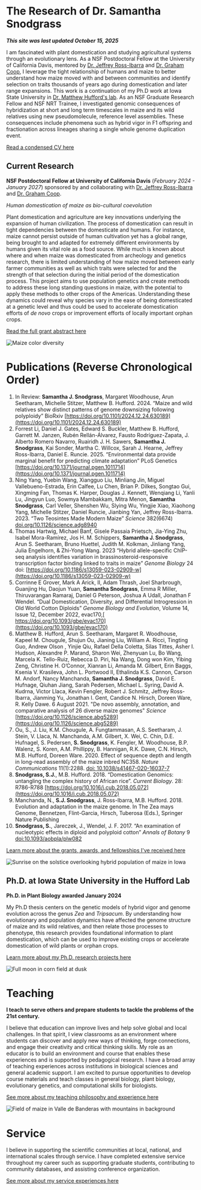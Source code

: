 # The Research of Dr. Samantha Snodgrass
**_This site was last updated October 15, 2025_**

I am fascinated with plant domestication and studying agricultural systems through an evolutionary lens. As a NSF Postdoctoral Fellow at the University of California Davis, mentored by [Dr. Jeffrey Ross-Ibarra](http://rilab.ucdavis.edu/) and [Dr. Graham Coop](https://gcbias.org/), I leverage the tight relationship of humans and maize to better understand how maize moved with and between communities and identify selection on traits thousands of years ago during domestication and later range expansions. This work is a continuation of my Ph.D work at Iowa State University in [Dr. Matthew Hufford's lab](https://www.zeagenomics.org/). As an NSF Graduate Research Fellow and NSF NRT Trainee, I investigated genomic consequences of hybridization at short and long term timescales in maize and its wild relatives using new pseudomolecule, reference level assemblies. These consequences include phenomena such as hybrid vigor in F1 offspring and fractionation across lineages sharing a single whole genome duplication event.

[Read a condensed CV here](pages/Condensed_CV.md)

## Current Research
**NSF Postdoctoral Fellow at University of California Davis** (_February 2024 - January 2027_) sponsored by and collaborating with [Dr. Jeffrey Ross-Ibarra](http://rilab.ucdavis.edu/) and [Dr. Graham Coop](https://gcbias.org/). 

_Human domestication of maize as bio-cultural coevolution_

Plant domestication and agriculture are key innovations underlying the expansion of human civilization. 
The process of domestication can result in tight dependencies between the domesticate and humans.
For instance, maize cannot persist outside of human cultivation yet has a global range, being brought to and adapted for extremely different environments by humans given its vital role as a food source. 
While much is known about where and when maize was domesticated from archeology and genetics research, there is limited understanding of how maize moved between early farmer communities as well as which traits were selected for and the strength of that selection during the initial period of the domestication process.
This project aims to use population genetics and create methods to address these long standing questions in maize, with the potential to apply these methods to other crops of the Americas. 
Understanding these dynamics could reveal why species vary in the ease of being domesticated at a genetic level and thus could be used to accelerate domestication efforts of _de novo_ crops or improvement efforts of locally important orphan crops. 

[Read the full grant abstract here](https://www.nsf.gov/awardsearch/showAward?AWD_ID=2305694&HistoricalAwards=false) 

![Maize color diversity](assets/Ames_2020_Sep26_colorwheelofcorn.jpg)

# Publications (Reverse Chronological Order)
1.	In Review: **Samantha J. Snodgrass**, Margaret Woodhouse, Arun Seetharam, Michelle Stitzer, Matthew B. Hufford. 2024. “Maize and wild relatives show distinct patterns of genome downsizing following polyploidy” BioRxiv [https://doi.org/10.1101/2024.12.24.630189](https://doi.org/10.1101/2024.12.24.630189)
2.	Forrest Li, Daniel J. Gates, Edward S. Buckler, Matthew B. Hufford, Garrett M. Janzen, Rubén Rellán-Álvarez, Fausto Rodríguez-Zapata, J. Alberto Romero Navarro, Ruairidh J. H. Sawers, **Samantha J. Snodgrass**, Kai Sonder, Martha C. Willcox, Sarah J. Hearne, Jeffrey Ross-Ibarra, Daniel E. Runcie. 2025. “Environmental data provide marginal benefit for predicting climate adaptation” PLoS Genetics [https://doi.org/10.1371/journal.pgen.1011714](https://doi.org/10.1371/journal.pgen.1011714)
3.	Ning Yang, Yuebin Wang, Xiangguo Liu, Minliang Jin, Miguel Vallebueno-Estrada, Erin Calfee, Lu Chen, Brian P. Dilkes, Songtao Gui, Xingming Fan, Thomas K. Harper, Douglas J. Kennett, Wenqiang Li, Yanli Lu, Jingyun Luo, Sowmya Mambakkam, Mitra Menon, **Samantha Snodgrass**, Carl Veller, Shenshen Wu, Slying Wu, Yingjie Xiao, Xiaohong Yang, Michelle Stitzer, Daniel Runcie, Jianbing Yan, Jeffrey Ross-Ibarra. 2023. “Two Teosintes Made Modern Maize” _Science_ 382(6674) [doi.org/10.1126/science.adg8940](https://doi.org/10.1126/science.adg8940)
4.	Thomas Hartwig, Michael Banf, Gisele Passaia Prietsch, Jia-Ying Zhu, Isabel Mora-Ramírez, Jos H. M. Schippers, **Samantha J. Snodgrass**, Arun S. Seetharam, Bruno Huettel, Judith M. Kolkman, Jinliang Yang, Julia Engelhorn, & Zhi-Yong Wang. 2023 “Hybrid allele-specific ChIP-seq analysis identifies variation in brassinosteroid-responsive transcription factor binding linked to traits in maize” _Genome Biology_ 24 doi: [https://doi.org/10.1186/s13059-023-02909-w](https://doi.org/10.1186/s13059-023-02909-w)
5.	Corrinne E Grover, Mark A Arick, II, Adam Thrash, Joel Sharbrough, Guanjing Hu, Daojun Yuan, **Samantha Snodgrass**, Emma R Miller, Thiruvarangan Ramaraj, Daniel G Peterson, Joshua A Udall, Jonathan F Wendel. “Dual Domestication, Diversity, and Differential Introgression in Old World Cotton Diploids” _Genome Biology and Evolution_, Volume 14, Issue 12, December 2022, evac170,[ https://doi.org/10.1093/gbe/evac170](https://doi.org/10.1093/gbe/evac170)
6.	Matthew B. Hufford, Arun S. Seetharam, Margaret R. Woodhouse, Kapeel M. Chougule, Shujun Ou, Jianing Liu, William A. Ricci, Tingting Guo, Andrew Olson , Yinjie Qiu, Rafael Della Coletta, Silas Tittes, Asher I. Hudson, Alexandre P. Marand, Sharon Wei, Zhenyuan Lu, Bo Wang, Marcela K. Tello-Ruiz, Rebecca D. Piri, Na Wang, Dong won Kim, Yibing Zeng, Christine H. O’Connor, Xianran Li, Amanda M. Gilbert, Erin Baggs, Ksenia V. Krasileva, John L. Portwood II, Ethalinda K.S. Cannon, Carson M. Andorf, Nancy Manchanda, **Samantha J. Snodgrass**, David E. Hufnage, Qiuhan Jiang, Sarah Pedersen, Michael L. Syring, David A. Kudrna, Victor Llaca, Kevin Fengler, Robert J. Schmitz, Jeffrey Ross-Ibarra, Jianming Yu, Jonathan I. Gent, Candice N. Hirsch, Doreen Ware, R. Kelly Dawe. 6 August 2021. "De novo assembly, annotation, and comparative analysis of 26 diverse maize genomes" _Science_ [https://doi.org/10.1126/science.abg5289](https://doi.org/10.1126/science.abg5289)
7.	Ou, S., J. Liu, K.M. Chougule, A. Fungtammasan, A.S. Seetharam, J. Stein, V. Llaca, N. Manchanda, A.M. Gilbert, X. Wei, C. Chin, D.E. Hufnagel, S. Pedersen, **S. Snodgrass**, K. Fengler, M. Woodhouse, B.P. Walenz, S. Koren, A.M. Phillippy, B. Hannigan, R.K. Dawe, C.N. Hirsch, M.B. Hufford, Doreen Ware. 2020. Effect of sequence depth and length in long-read assembly of the maize inbred NC358. _Nature Communications_ 11(1):2288. [doi: 10.1038/s41467-020-16037-7](https://www.nature.com/articles/s41467-020-16037-7)
8.	**Snodgrass, S.J.**, M.B. Hufford. 2018. “Domestication Genomics: untangling the complex history of African rice”. _Current Biology_. 28: R786-R788 [https://doi.org/10.1016/j.cub.2018.05.072](https://doi.org/10.1016/j.cub.2018.05.072)
9.	Manchanda, N., **S.J. Snodgrass**, J. Ross-Ibarra, M.B. Hufford. 2018. Evolution and adaptation in the maize genome. In The Zea mays Genome, Bennetzen, Flint-Garcia, Hirsch, Tuberosa (Eds.), Springer Nature Publishing
10.	**Snodgrass, S.**, Jareczek, J., Wendel, J. F. 2017. “An examination of nucleotypic effects in diploid and polyploid cotton” _Annals of Botany_ 9 [doi:10.1093/aobpla/plw082](https://doi.org/10.1093/aobpla/plw082)

[Learn more about the grants, awards, and fellowships I've received here](pages/GrantsAwardsFellowships.md)

![Sunrise on the solstice overlooking hybrid population of maize in Iowa](assets/Ames_2020_June20_fieldoverview.jpeg)

## Ph.D. at Iowa State University in the Hufford Lab

**Ph.D. in Plant Biology awarded January 2024**

My Ph.D thesis centers on the genetic models of hybrid vigor and genome evolution across the genus *Zea* and *Tripsacum*. 
By understanding how evolutionary and population dynamics have affected the genome structure of maize and its wild relatives, and then relate those processes to phenotype, this research provides foundational information to plant domestication, which can be used to improve existing crops or accelerate domestication of wild plants or orphan crops. 

[Learn more about my Ph.D. research projects here](pages/PhDresearch.md)

![Full moon in corn field at dusk](assets/Ames_2019_July15_fullmoon.jpeg)

# Teaching 

**I teach to serve others and prepare students to tackle the problems of the 21st century.**

I believe that education can improve lives and help solve global and local challenges. 
In that spirit, I view classrooms as an environment where students can discover and apply new ways of thinking, forge connections, and engage their creativity and critical thinking skills. 
My role as an educator is to build an environment and course that enables these experiences and is supported by pedagogical research. 
I have a broad array of teaching experiences across institutions in biological sciences and general academic support. 
I am excited to pursue opportunities to develop course materials and teach classes in general biology, plant biology, evolutionary genetics, and computational skills for biologists. 

[See more about my teaching philosophy and experience here](pages/Teaching.md)

![Field of maize in Valle de Banderas with mountains in background](assets/PV_2019_Jan30_fieldoverview.jpeg)

# Service

I believe in supporting the scientific communities at local, national, and international scales through service. 
I have completed extensive service throughout my career such as supporting graduate students, contributing to community databases, and assisting conference organization. 

[See more about my service experiences here](pages/Service.md)
